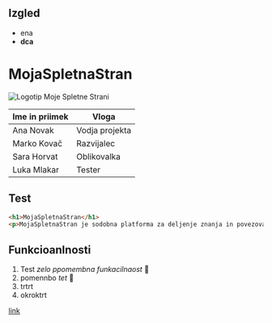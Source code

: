 ## Izgled
- ena
- **dca**
# MojaSpletnaStran

![Logotip Moje Spletne Strani](https://upload.wikimedia.org/wikipedia/commons/thumb/2/24/LEGO_logo.svg/768px-LEGO_logo.svg.png)


| Ime in priimek      | Vloga              |
|----------------------|--------------------|
| Ana Novak            | Vodja projekta     |
| Marko Kovač          | Razvijalec         |
| Sara Horvat          | Oblikovalka        |
| Luka Mlakar          | Tester             |

## Test

```html
<h1>MojaSpletnaStran</h1>
<p>MojaSpletnaStran je sodobna platforma za deljenje znanja in povezovanje uporabnikov s skupnimi interesi.</p>
```

## Funkcioanlnosti
1. Test *zelo ppomembna funkacilnaost* 🏀
2. pomennbo *tet* 🎻
3. trtrt
4. okroktrt


[link](https://www.ikea.com/si/sl/cat/posode-za-shranjevanje-hrane-20606/?filters=f-materials%3A47660)
